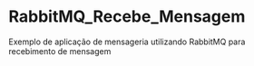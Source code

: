# RabbitMQ_Recebe_Mensagem
 Exemplo de aplicação de mensageria utilizando RabbitMQ para recebimento de mensagem
